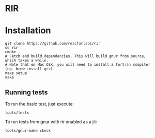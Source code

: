 # RIR

# Installation

    git clone https://github.com/reactorlabs/rir
    cd rir
    cmake .
    # Fetch and build dependencies. This will build gnur from source, which takes a while.
    # Note that on Mac OSX, you will need to install a fortran compiler (eg. brew install gcc). 
    make setup
    make

## Running tests

To run the basic test, just execute:

    tools/tests

To run tests from gnur with rir enabled as a jit:

    tools/gnur-make check

